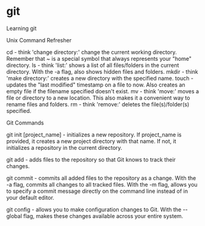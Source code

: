 # git
Learning git 

Unix Command Refresher

cd - think 'change directory:' change the current working directory. Remember that ~ is a special symbol that always represents your "home" directory.
ls - think 'list:' shows a list of all files/folders in the current directory. With the -a flag, also shows hidden files and folders.
mkdir - think 'make directory:' creates a new directory with the specified name.
touch - updates the "last modified" timestamp on a file to now. Also creates an empty file if the filename specified doesn't exist.
mv - think 'move:' moves a file or directory to a new location. This also makes it a convenient way to rename files and folders.
rm - think 'remove:' deletes the file(s)/folder(s) specified.

Git Commands

git init [project_name] - initializes a new repository. If project_name is provided, it creates a new project directory with that name. If not, it initializes a repository in the current directory.

git add - adds files to the repository so that Git knows to track their changes.

git commit - commits all added files to the repository as a change. With the -a flag, commits all changes to all tracked files. With the -m flag, allows you to specify a commit message directly on the command line instead of in your default editor.

git config - allows you to make configuration changes to Git. With the --global flag, makes these changes available across your entire system.
